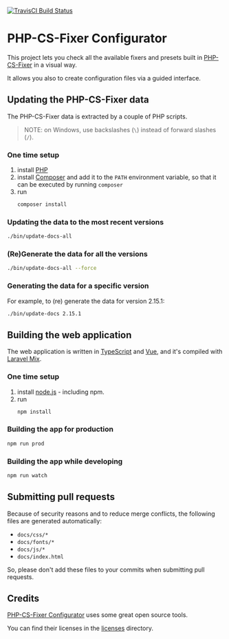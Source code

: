 [![TravisCI Build Status](https://travis-ci.org/mlocati/php-cs-fixer-configurator.svg?branch=master)](https://travis-ci.org/mlocati/php-cs-fixer-configurator)

# PHP-CS-Fixer Configurator

This project lets you check all the available fixers and presets built in [PHP-CS-Fixer](https://github.com/FriendsOfPHP/PHP-CS-Fixer) in a visual way.

It allows you also to create configuration files via a guided interface.


## Updating the PHP-CS-Fixer data

The PHP-CS-Fixer data is extracted by a couple of PHP scripts.

> NOTE: on Windows, use backslashes (`\`) instead of forward slashes (`/`).

### One time setup

1. install [PHP](https://php.net/)
2. install [Composer](https://getcomposer.org/) and add it to the `PATH` environment variable, so that it can be executed by running `composer`
3. run
   ```sh
   composer install
   ```

### Updating the data to the most recent versions

```sh
./bin/update-docs-all
```


### (Re)Generate the data for all the versions

```sh
./bin/update-docs-all --force
```

### Generating the data for a specific version

For example, to (re) generate the data for version 2.15.1:

```sh
./bin/update-docs 2.15.1
```


## Building the web application

The web application is written in [TypeScript](https://www.typescriptlang.org/) and [Vue](https://vuejs.org/), and it's compiled with [Laravel Mix](https://laravel-mix.com/).

### One time setup

1. install [node.js](https://nodejs.org/) - including npm.
2. run
   ```sh
   npm install
   ```

### Building the app for production

```sh
npm run prod
```

### Building the app while developing

```sh
npm run watch
```


## Submitting pull requests

Because of security reasons and to reduce merge conflicts, the following files are generated automatically:

- `docs/css/*`
- `docs/fonts/*`
- `docs/js/*`
- `docs/index.html`

So, please don't add these files to your commits when submitting pull requests.


## Credits

[PHP-CS-Fixer Configurator](https://mlocati.github.io/php-cs-fixer-configurator/) uses some great open source tools.

You can find their licenses in the [licenses](https://github.com/mlocati/php-cs-fixer-configurator/tree/master/licenses) directory.
